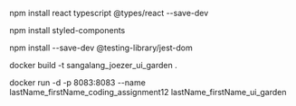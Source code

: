 npm install react typescript @types/react --save-dev

npm install styled-components

npm install --save-dev @testing-library/jest-dom

docker build -t sangalang_joezer_ui_garden .

docker run -d -p 8083:8083 --name lastName_firstName_coding_assignment12 lastName_firstName_ui_garden